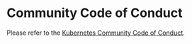 # Community Code of Conduct

Please refer to the [Kubernetes Community Code of Conduct](https://git.k8s.io/community/code-of-conduct.md).
